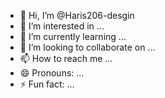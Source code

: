 - 👋 Hi, I’m @Haris206-desgin
- 👀 I’m interested in ...
- 🌱 I’m currently learning ...
- 💞️ I’m looking to collaborate on ...
- 📫 How to reach me ...
- 😄 Pronouns: ...
- ⚡ Fun fact: ...

<!---
Haris206-desgin/Haris206-desgin is a ✨ special ✨ repository because its `README.md` (this file) appears on your GitHub profile.
You can click the Preview link to take a look at your changes.
--->

